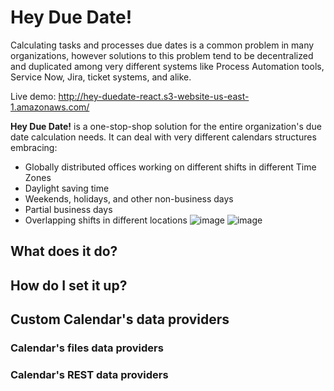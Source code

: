 # Hey Due Date!

Calculating tasks and processes due dates is a common problem in many organizations, however solutions to this problem tend to be decentralized and duplicated among very different systems like Process Automation tools, Service Now, Jira, ticket systems, and alike.

Live demo: http://hey-duedate-react.s3-website-us-east-1.amazonaws.com/ 

**Hey Due Date!** is a one-stop-shop solution for the entire organization's due date calculation needs. It can deal with very different calendars structures embracing:

- Globally distributed offices working on different shifts in different Time Zones
- Daylight saving time
- Weekends, holidays, and other non-business days
- Partial business days
- Overlapping shifts in different locations
![image](https://user-images.githubusercontent.com/85225281/160588790-7dce03d9-bf44-4389-84cb-dfc2e0158f1f.png)
![image](https://user-images.githubusercontent.com/85225281/160589038-5d4de16a-24d2-4601-a945-ac3977a26af6.png)

## What does it do?

## How do I set it up?

## Custom Calendar's data providers

### Calendar's files data providers

### Calendar's REST data providers
